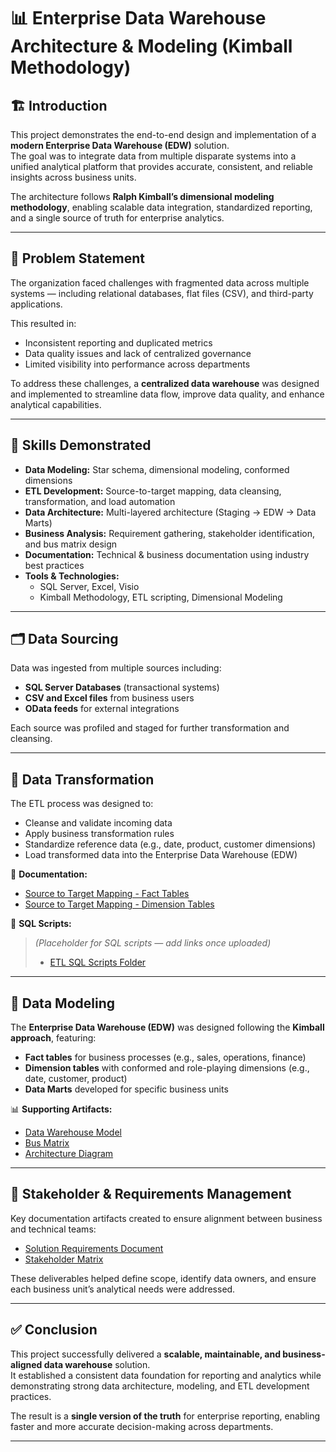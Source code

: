# 📊 Enterprise Data Warehouse Architecture & Modeling (Kimball Methodology)

## 🏗 Introduction
This project demonstrates the end-to-end design and implementation of a **modern Enterprise Data Warehouse (EDW)** solution.  
The goal was to integrate data from multiple disparate systems into a unified analytical platform that provides accurate, consistent, and reliable insights across business units.  

The architecture follows **Ralph Kimball’s dimensional modeling methodology**, enabling scalable data integration, standardized reporting, and a single source of truth for enterprise analytics.

---

## 🧩 Problem Statement
The organization faced challenges with fragmented data across multiple systems — including relational databases, flat files (CSV), and third-party applications.  

This resulted in:
- Inconsistent reporting and duplicated metrics  
- Data quality issues and lack of centralized governance  
- Limited visibility into performance across departments  

To address these challenges, a **centralized data warehouse** was designed and implemented to streamline data flow, improve data quality, and enhance analytical capabilities.

---

## 🧠 Skills Demonstrated
- **Data Modeling:** Star schema, dimensional modeling, conformed dimensions  
- **ETL Development:** Source-to-target mapping, data cleansing, transformation, and load automation  
- **Data Architecture:** Multi-layered architecture (Staging → EDW → Data Marts)  
- **Business Analysis:** Requirement gathering, stakeholder identification, and bus matrix design  
- **Documentation:** Technical & business documentation using industry best practices  
- **Tools & Technologies:**  
  - SQL Server, Excel, Visio  
  - Kimball Methodology, ETL scripting, Dimensional Modeling

---

## 🗂 Data Sourcing
Data was ingested from multiple sources including:
- **SQL Server Databases** (transactional systems)  
- **CSV and Excel files** from business users  
- **OData feeds** for external integrations  

Each source was profiled and staged for further transformation and cleansing.

---

## 🔄 Data Transformation
The ETL process was designed to:
- Cleanse and validate incoming data  
- Apply business transformation rules  
- Standardize reference data (e.g., date, product, customer dimensions)   
- Load transformed data into the Enterprise Data Warehouse (EDW)

📁 **Documentation:**
- [Source to Target Mapping - Fact Tables](./SourceTargetMapping-Fact.xlsx)  
- [Source to Target Mapping - Dimension Tables](./SourcetoTargetMapping-Dimension.xlsx)

🧱 **SQL Scripts:**
> *(Placeholder for SQL scripts — add links once uploaded)*  
> - [ETL SQL Scripts Folder](./SQL_Scripts/)

---

## 🧮 Data Modeling
The **Enterprise Data Warehouse (EDW)** was designed following the **Kimball approach**, featuring:
- **Fact tables** for business processes (e.g., sales, operations, finance)  
- **Dimension tables** with conformed and role-playing dimensions (e.g., date, customer, product)  
- **Data Marts** developed for specific business units  

📊 **Supporting Artifacts:**
- [Data Warehouse Model](./Data%20Warehouse%20Model.png)  
- [Bus Matrix](./Bus%20Matrix.xlsx)  
- [Architecture Diagram](./Architecture.png)

---

## 👥 Stakeholder & Requirements Management
Key documentation artifacts created to ensure alignment between business and technical teams:
- [Solution Requirements Document](./Solution%20Requirements.docx)  
- [Stakeholder Matrix](./Stakeholder%20Matrix.xlsx)

These deliverables helped define scope, identify data owners, and ensure each business unit’s analytical needs were addressed.

---

## ✅ Conclusion
This project successfully delivered a **scalable, maintainable, and business-aligned data warehouse** solution.  
It established a consistent data foundation for reporting and analytics while demonstrating strong data architecture, modeling, and ETL development practices.

The result is a **single version of the truth** for enterprise reporting, enabling faster and more accurate decision-making across departments.

---


